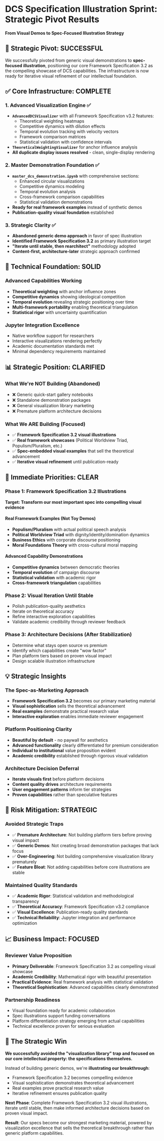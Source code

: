 # DCS Specification Illustration Sprint: Strategic Pivot Results

**From Visual Demos to Spec-Focused Illustration Strategy**

## 🎯 Strategic Pivot: SUCCESSFUL

We successfully pivoted from generic visual demonstrations to **spec-focused illustration**, positioning our core Framework Specification 3.2 as the compelling showcase of DCS capabilities. The infrastructure is now ready for iterative visual refinement of our intellectual foundation.

## ✅ Core Infrastructure: COMPLETE

### 1. Advanced Visualization Engine ✅
- **`AdvancedDCSVisualizer`** with all Framework Specification v3.2 features:
  - Theoretical weighting heatmaps
  - Competitive dynamics with dilution effects
  - Temporal evolution tracking with velocity vectors
  - Framework comparison matrices
  - Statistical validation with confidence intervals
- **`TheoreticalWeightingVisualizer`** for anchor influence analysis
- **All duplicate display issues resolved** - clean, single-display rendering

### 2. Master Demonstration Foundation ✅
- **`master_dcs_demonstration.ipynb`** with comprehensive sections:
  - Enhanced circular visualizations
  - Competitive dynamics modeling
  - Temporal evolution analysis  
  - Cross-framework comparison capabilities
  - Statistical validation demonstrations
- **Ready for real framework examples** instead of synthetic demos
- **Publication-quality visual foundation** established

### 3. Strategic Clarity ✅
- **Abandoned generic demo approach** in favor of spec illustration
- **Identified Framework Specification 3.2** as primary illustration target
- **"Iterate until stable, then rearchitect"** methodology adopted
- **Content-first, architecture-later** strategic approach confirmed

## 🔬 Technical Foundation: SOLID

### Advanced Capabilities Working
- **Theoretical weighting** with anchor influence zones
- **Competitive dynamics** showing ideological competition
- **Temporal evolution** revealing strategic positioning over time
- **Multi-framework portability** enabling theoretical triangulation
- **Statistical rigor** with uncertainty quantification

### Jupyter Integration Excellence
- Native workflow support for researchers
- Interactive visualizations rendering perfectly
- Academic documentation standards met
- Minimal dependency requirements maintained

## 📊 Strategic Position: CLARIFIED

### What We're NOT Building (Abandoned)
- ❌ Generic quick-start gallery notebooks
- ❌ Standalone demonstration packages  
- ❌ General visualization library marketing
- ❌ Premature platform architecture decisions

### What We ARE Building (Focused)
- ✅ **Framework Specification 3.2 visual illustrations**
- ✅ **Real framework showcases** (Political Worldview Triad, Populism/Pluralism, etc.)
- ✅ **Spec-embedded visual examples** that sell the theoretical advancement
- ✅ **Iterative visual refinement** until publication-ready

## 🚀 Immediate Priorities: CLEAR

### Phase 1: Framework Specification 3.2 Illustrations
**Target: Transform our most important spec into compelling visual evidence**

#### Real Framework Examples (Not Toy Demos)
- **Populism/Pluralism** with actual political speech analysis
- **Political Worldview Triad** with dignity/identity/domination dynamics
- **Business Ethics** with corporate discourse positioning
- **Moral Foundations Theory** with cross-cultural moral mapping

#### Advanced Capability Demonstrations
- **Competitive dynamics** between democratic theories
- **Temporal evolution** of campaign discourse
- **Statistical validation** with academic rigor
- **Cross-framework triangulation** capabilities

### Phase 2: Visual Iteration Until Stable
- Polish publication-quality aesthetics
- Iterate on theoretical accuracy
- Refine interactive exploration capabilities
- Validate academic credibility through reviewer feedback

### Phase 3: Architecture Decisions (After Stabilization)
- Determine what stays open source vs premium
- Identify which capabilities create "wow factor"  
- Plan platform tiers based on proven visual impact
- Design scalable illustration infrastructure

## 💡 Strategic Insights

### The Spec-as-Marketing Approach
- **Framework Specification 3.2** becomes our primary marketing material
- **Visual sophistication** sells the theoretical advancement
- **Real examples** demonstrate practical research value
- **Interactive exploration** enables immediate reviewer engagement

### Platform Positioning Clarity
- **Beautiful by default** - no paywall for aesthetics
- **Advanced functionality** clearly differentiated for premium consideration
- **Individual to institutional** value proposition evident
- **Academic credibility** established through rigorous visual validation

### Architecture Decision Deferral
- **Iterate visuals first** before platform decisions
- **Content quality drives** architecture requirements
- **User engagement patterns** inform tier strategies
- **Proven capabilities** rather than speculative features

## 🔄 Risk Mitigation: STRATEGIC

### Avoided Strategic Traps
- ✅ **Premature Architecture**: Not building platform tiers before proving visual impact
- ✅ **Generic Demos**: Not creating broad demonstration packages that lack focus
- ✅ **Over-Engineering**: Not building comprehensive visualization library prematurely
- ✅ **Feature Bloat**: Not adding capabilities before core illustrations are stable

### Maintained Quality Standards
- ✅ **Academic Rigor**: Statistical validation and methodological transparency
- ✅ **Theoretical Accuracy**: Framework Specification v3.2 compliance
- ✅ **Visual Excellence**: Publication-ready quality standards
- ✅ **Technical Reliability**: Jupyter integration and performance optimization

## 📈 Business Impact: FOCUSED

### Reviewer Value Proposition
- **Primary Deliverable**: Framework Specification 3.2 as compelling visual showcase
- **Academic Credibility**: Mathematical rigor with beautiful presentation
- **Practical Evidence**: Real framework analysis with statistical validation
- **Theoretical Sophistication**: Advanced capabilities clearly demonstrated

### Partnership Readiness
- Visual foundation ready for academic collaboration
- Spec illustrations support funding conversations
- Platform differentiation strategy emerging from actual capabilities
- Technical excellence proven for serious evaluation

## 🎯 The Strategic Win

**We successfully avoided the "visualization library" trap and focused on our core intellectual property: the specifications themselves.**

Instead of building generic demos, we're **illustrating our breakthrough**:
- Framework Specification 3.2 becomes compelling evidence
- Visual sophistication demonstrates theoretical advancement  
- Real examples prove practical research value
- Iterative refinement ensures publication quality

**Next Phase**: Complete Framework Specification 3.2 visual illustrations, iterate until stable, then make informed architecture decisions based on proven visual impact.

**Result**: Our specs become our strongest marketing material, powered by visualization excellence that sells the theoretical breakthrough rather than generic platform capabilities. 